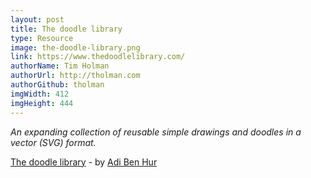 ```yaml
---
layout: post
title: The doodle library
type: Resource
image: the-doodle-library.png
link: https://www.thedoodlelibrary.com/
authorName: Tim Holman
authorUrl: http://tholman.com
authorGithub: tholman
imgWidth: 412
imgHeight: 444
---
```


_An expanding collection of reusable simple drawings and doodles in a vector (SVG) format._

[The doodle library](https://www.thedoodlelibrary.com/) - by [Adi Ben Hur](http://www.ben-hur.info/)
